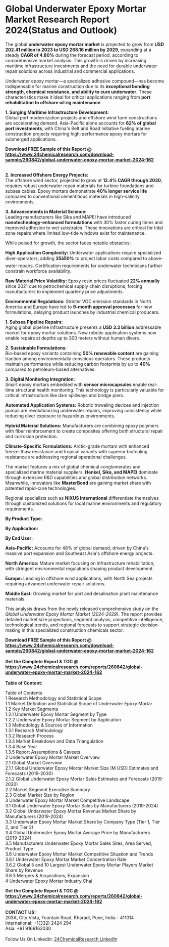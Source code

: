 <h1>Global Underwater Epoxy Mortar Market Research Report 2024(Status and Outlook)</h1><p>The global <strong>underwater epoxy mortar market</strong> is projected to grow from <strong>USD 202.41 million in 2023 to USD 268.16 million by 2029</strong>, expanding at a steady <strong>CAGR of 4.80%</strong> during the forecast period, according to comprehensive market analysis. This growth is driven by increasing maritime infrastructure investments and the need for durable underwater repair solutions across industrial and commercial applications.</p><p>Underwater epoxy mortar—a specialized adhesive compound—has become indispensable for marine construction due to its <strong>exceptional bonding strength, chemical resistance, and ability to cure underwater</strong>. These characteristics make it ideal for critical applications ranging from <strong>port rehabilitation to offshore oil rig maintenance</strong>.</p><p><strong>1. Surging Maritime Infrastructure Development:</strong><br>
Global port modernization projects and offshore wind farm constructions are accelerating demand. Asia-Pacific alone accounts for <strong>62% of global port investments</strong>, with China's Belt and Road Initiative fueling marine construction projects requiring high-performance epoxy mortars for submerged applications.</p><div><b>Download FREE Sample of this Report @ 
            <a href="https://www.24chemicalresearch.com/download-sample/260842/global-underwater-epoxy-mortar-market-2024-162">
            https://www.24chemicalresearch.com/download-sample/260842/global-underwater-epoxy-mortar-market-2024-162</a></b></div><br><p><strong>2. Increased Offshore Energy Projects:</strong><br>
The offshore wind sector, projected to grow at <strong>12.4% CAGR through 2030</strong>, requires robust underwater repair materials for turbine foundations and subsea cables. Epoxy mortars demonstrate <strong>40% longer service life</strong> compared to conventional cementitious materials in high-salinity environments.</p><p><strong>3. Advancements in Material Science:</strong><br>
Leading manufacturers like Sika and MAPEI have introduced <strong>nanotechnology-enhanced formulations</strong> with 30% faster curing times and improved adhesion to wet substrates. These innovations are critical for tidal zone repairs where limited low-tide windows exist for maintenance.</p><p>While poised for growth, the sector faces notable obstacles:</p><p><strong>High Application Complexity:</strong> Underwater applications require specialized diver-operators, adding <strong>35â50%</strong> to project labor costs compared to above-water repairs. Certification requirements for underwater technicians further constrain workforce availability.</p><p><strong>Raw Material Price Volatility:</strong> Epoxy resin prices fluctuated <strong>22% annually</strong> since 2021 due to petrochemical supply chain disruptions, forcing manufacturers to implement quarterly price adjustments.</p><p><strong>Environmental Regulations:</strong> Stricter VOC emission standards in North America and Europe have led to <strong>9-month approval processes</strong> for new formulations, delaying product launches by industrial chemical producers.</p><p><strong>1. Subsea Pipeline Repairs:</strong><br>
Aging global pipeline infrastructure presents a <strong>USD 3.2 billion</strong> addressable market for epoxy mortar solutions. New robotic application systems now enable repairs at depths up to 300 meters without human divers.</p><p><strong>2. Sustainable Formulations:</strong><br>
Bio-based epoxy variants containing <strong>50% renewable content</strong> are gaining traction among environmentally conscious operators. These products maintain performance while reducing carbon footprints by up to <strong>40%</strong> compared to petroleum-based alternatives.</p><p><strong>3. Digital Monitoring Integration:</strong><br>
Smart epoxy mortars embedded with <strong>sensor microcapsules</strong> enable real-time structural health monitoring. This technology is particularly valuable for critical infrastructure like dam spillways and bridge piers.</p><p><strong>Automated Application Systems:</strong> Robotic troweling devices and injection pumps are revolutionizing underwater repairs, improving consistency while reducing diver exposure to hazardous environments.</p><p><strong>Hybrid Material Solutions:</strong> Manufacturers are combining epoxy polymers with fiber reinforcement to create composites offering both structural repair and corrosion protection.</p><p><strong>Climate-Specific Formulations:</strong> Arctic-grade mortars with enhanced freeze-thaw resistance and tropical variants with superior biofouling resistance are addressing regional operational challenges.</p><p>The market features a mix of global chemical conglomerates and specialized marine material suppliers. <strong>Henkel, Sika, and MAPEI</strong> dominate through extensive R&amp;D capabilities and global distribution networks. Meanwhile, innovators like <strong>MasterBond</strong> are gaining market share with patented rapid-cure technologies.</p><p>Regional specialists such as <strong>NIXUS International</strong> differentiate themselves through customized solutions for local marine environments and regulatory requirements.</p><p><strong>By Product Type:</strong></p><p><strong>By Application:</strong></p><p><strong>By End User:</strong></p><p><strong>Asia-Pacific:</strong> Accounts for 48% of global demand, driven by China's massive port expansion and Southeast Asia's offshore energy projects.</p><p><strong>North America:</strong> Mature market focusing on infrastructure rehabilitation, with stringent environmental regulations shaping product development.</p><p><strong>Europe:</strong> Leading in offshore wind applications, with North Sea projects requiring advanced underwater repair solutions.</p><p><strong>Middle East:</strong> Growing market for port and desalination plant maintenance materials.</p><p>This analysis draws from the newly released comprehensive study on the <em>Global Underwater Epoxy Mortar Market (2024-2029)</em>. The report provides detailed market size projections, segment analysis, competitive intelligence, technological trends, and regional forecasts to support strategic decision-making in this specialized construction chemicals sector.</p><div><b>Download FREE Sample of this Report @ 
            <a href="https://www.24chemicalresearch.com/download-sample/260842/global-underwater-epoxy-mortar-market-2024-162">
            https://www.24chemicalresearch.com/download-sample/260842/global-underwater-epoxy-mortar-market-2024-162</a></b></div><br><div><b>Get the Complete Report & TOC @ 
            <a href="https://www.24chemicalresearch.com/reports/260842/global-underwater-epoxy-mortar-market-2024-162">
            https://www.24chemicalresearch.com/reports/260842/global-underwater-epoxy-mortar-market-2024-162</a></b></div><br>
            <b>Table of Content:</b><p>Table of Contents<br />
1 Research Methodology and Statistical Scope<br />
1.1 Market Definition and Statistical Scope of Underwater Epoxy Mortar<br />
1.2 Key Market Segments<br />
1.2.1 Underwater Epoxy Mortar Segment by Type<br />
1.2.2 Underwater Epoxy Mortar Segment by Application<br />
1.3 Methodology & Sources of Information<br />
1.3.1 Research Methodology<br />
1.3.2 Research Process<br />
1.3.3 Market Breakdown and Data Triangulation<br />
1.3.4 Base Year<br />
1.3.5 Report Assumptions & Caveats<br />
2 Underwater Epoxy Mortar Market Overview<br />
2.1 Global Market Overview<br />
2.1.1 Global Underwater Epoxy Mortar Market Size (M USD) Estimates and Forecasts (2019-2030)<br />
2.1.2 Global Underwater Epoxy Mortar Sales Estimates and Forecasts (2019-2030)<br />
2.2 Market Segment Executive Summary<br />
2.3 Global Market Size by Region<br />
3 Underwater Epoxy Mortar Market Competitive Landscape<br />
3.1 Global Underwater Epoxy Mortar Sales by Manufacturers (2019-2024)<br />
3.2 Global Underwater Epoxy Mortar Revenue Market Share by Manufacturers (2019-2024)<br />
3.3 Underwater Epoxy Mortar Market Share by Company Type (Tier 1, Tier 2, and Tier 3)<br />
3.4 Global Underwater Epoxy Mortar Average Price by Manufacturers (2019-2024)<br />
3.5 Manufacturers Underwater Epoxy Mortar Sales Sites, Area Served, Product Type<br />
3.6 Underwater Epoxy Mortar Market Competitive Situation and Trends<br />
3.6.1 Underwater Epoxy Mortar Market Concentration Rate<br />
3.6.2 Global 5 and 10 Largest Underwater Epoxy Mortar Players Market Share by Revenue<br />
3.6.3 Mergers & Acquisitions, Expansion<br />
4 Underwater Epoxy Mortar Industry Chai</p><div><b>Get the Complete Report & TOC @ 
            <a href="https://www.24chemicalresearch.com/reports/260842/global-underwater-epoxy-mortar-market-2024-162">
            https://www.24chemicalresearch.com/reports/260842/global-underwater-epoxy-mortar-market-2024-162</a></b></div><br><b>CONTACT US:</b><br>
            203A, City Vista, Fountain Road, Kharadi, Pune, India - 411014<br>
            International: +1(332) 2424 294<br>
            Asia: +91 9169162030 <br><br>
            Follow Us On LinkedIn: <a href="https://www.linkedin.com/company/24chemicalresearch/">24ChemicalResearch LinkedIn</a>